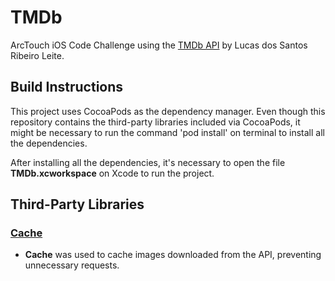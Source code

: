 # TMDb

ArcTouch iOS Code Challenge using the [TMDb API](https://developers.themoviedb.org/3) by Lucas dos Santos Ribeiro Leite.

## Build Instructions

This project uses CocoaPods as the dependency manager. Even though this repository contains the third-party libraries included via CocoaPods, it might be necessary to run the command 'pod install' on terminal to install all the dependencies.

After installing all the dependencies, it's necessary to open the file **TMDb.xcworkspace** on Xcode to run the project.

## Third-Party Libraries

### [Cache](https://github.com/hyperoslo/Cache)

- **Cache** was used to cache images downloaded from the API, preventing unnecessary requests.